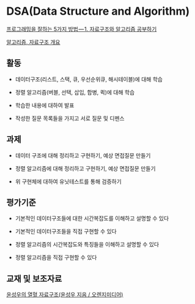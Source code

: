 # DSA(Data Structure and Algorithm)

[프로그래밍을 잘하는 5가지 방법 — 1. 자료구조와 알고리즘 공부하기](https://medium.com/@ghilbut/%ED%94%84%EB%A1%9C%EA%B7%B8%EB%9E%98%EB%B0%8D%EC%9D%84-%EC%9E%98%ED%95%98%EB%8A%94-5%EA%B0%80%EC%A7%80-%EB%B0%A9%EB%B2%95-1-%EC%9E%90%EB%A3%8C%EA%B5%AC%EC%A1%B0%EC%99%80-%EC%95%8C%EA%B3%A0%EB%A6%AC%EC%A6%98-%EA%B3%B5%EB%B6%80%ED%95%98%EA%B8%B0-ebf3a3f79ee2
)

[알고리즘, 자료구조 개요](https://wayhome25.github.io/cs/2017/04/17/cs-18/)



## 활동

- 데이터구조(리스트, 스택, 큐, 우선순위큐, 해시테이블)에 대해 학습
- 정렬 알고리즘(버블, 선택, 삽입, 합병, 퀵)에 대해 학습
- 학습한 내용에 대하여 발표

- 작성한 질문 목록들을 가지고 서로 질문 및 디펜스



## 과제

- 데이터 구조에 대해 정리하고 구현하기, 예상 면접질문 만들기
- 정렬 알고리즘에 대해 정리하고 구현하기, 예상 면접질문 만들기

- 위 구현체에 대하여 유닛테스트를 통해 검증하기



## 평가기준

- 기본적인 데이터구조들에 대한 시간복잡도를 이해하고 설명할 수 있다

- 기본적인 데이터구조들을 직접 구현할 수 있다

- 정렬 알고리즘의 시간복잡도와 특징들을 이해하고 설명할 수 있다

- 정렬 알고리즘을 직접 구현할 수 있다



## 교재 및 보조자료

[윤성우의 열혈 자료구조(윤성우 지음 / 오렌지미디어)](https://book.naver.com/bookdb/book_detail.nhn?bid=6809127)